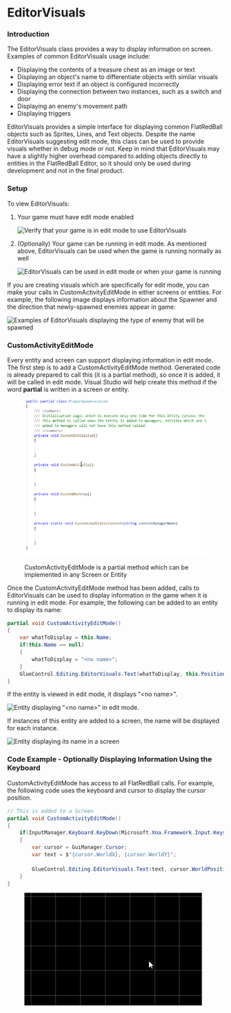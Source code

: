 # EditorVisuals

### Introduction

The EditorVisuals class provides a way to display information on screen. Examples of common EditorVisuals usage include:

* Displaying the contents of a treasure chest as an image or text
* Displaying an object's name to differentiate objects with similar visuals
* Displaying error text if an object is configured incorrectly
* Displaying the connection between two instances, such as a switch and door
* Displaying an enemy's movement path
* Displaying triggers

EditorVisuals provides a simple interface for displaying common FlatRedBall objects such as Sprites, Lines, and Text objects. Despite the name EditorVisuals suggesting edit mode, this class can be used to provide visuals whether in debug mode or not. Keep in mind that EditorVisuals may have a slightly higher overhead compared to adding objects directly to entities in the FlatRedBall Editor, so it should only be used during development and not in the final product.

### Setup

To view EditorVisuals:

1.  Your game must have edit mode enabled

    ![Verify that your game is in edit mode to use EditorVisuals](../../../.gitbook/assets/2021-12-img\_61c60cd609862.png)
2.  (Optionally) Your game can be running in edit mode. As mentioned above, EditorVisuals can be used when the game is running normally as well

    ![EditorVisuals can be used in edit mode or when your game is running](../../../.gitbook/assets/2021-12-img\_61c60d6256e3e.png)

If you are creating visuals which are specifically for edit mode, you can make your calls in CustomActivityEditMode in either screens or entities. For example, the following image displays information about the Spawner and the direction that newly-spawned enemies appear in game:

![Examples of EditorVisuals displaying the type of enemy that will be spawned](../../../.gitbook/assets/2021-12-img\_61c60f2475f4d.png)

### CustomActivityEditMode

Every entity and screen can support displaying information in edit mode. The first step is to add a CustomActivityEditMode method. Generated code is already prepared to call this (it is a partial method), so once it is added, it will be called in edit mode. Visual Studio will help create this method if the word **partial** is written in a screen or entity.

<figure><img src="../../../.gitbook/assets/2021-12-24_11-26-39.gif" alt=""><figcaption><p>CustomActivityEditMode is a partial method which can be implemented in any Screen or Entity</p></figcaption></figure>

Once the CustomActivityEditMode method has been added, calls to EditorVisuals can be used to display information in the game when it is running in edit mode. For example, the following can be added to an entity to display its name:

```csharp
partial void CustomActivityEditMode()
{
    var whatToDisplay = this.Name;
    if(this.Name == null)
    {
        whatToDisplay = "<no name>";
    }
    GlueControl.Editing.EditorVisuals.Text(whatToDisplay, this.Position);
}
```

If the entity is viewed in edit mode, it displays "\<no name>".

![Entity displaying "\<no name>" in edit mode.](../../../.gitbook/assets/2021-12-img\_61c613ae1b7b6.png)

If instances of this entity are added to a screen, the name will be displayed for each instance.

![Entity displaying its name in a screen](../../../.gitbook/assets/2021-12-img\_61c613f60e11c.png)

### Code Example - Optionally Displaying Information Using the Keyboard

CustomActivityEditMode has access to all FlatRedBall calls. For example, the following code uses the keyboard and cursor to display the cursor position.

```csharp
// This is added to a Screen 
partial void CustomActivityEditMode()
{
    if(InputManager.Keyboard.KeyDown(Microsoft.Xna.Framework.Input.Keys.C))
    {
        var cursor = GuiManager.Cursor;
        var text = $"{cursor.WorldX}, {cursor.WorldY}";

        GlueControl.Editing.EditorVisuals.Text(text, cursor.WorldPosition.ToVector3());
    }
}
```

<figure><img src="../../../.gitbook/assets/2021-12-24_11-54-34.gif" alt=""><figcaption></figcaption></figure>
